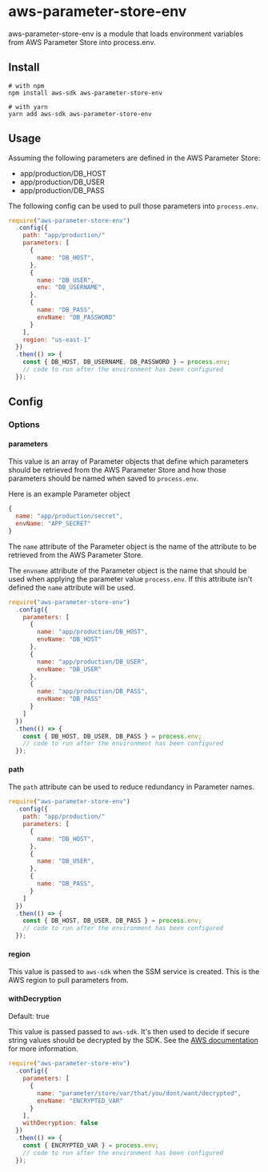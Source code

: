 # aws-parameter-store-env

aws-parameter-store-env is a module that loads environment variables from AWS Parameter Store into process.env.

## Install

```shell
# with npm
npm install aws-sdk aws-parameter-store-env

# with yarn
yarn add aws-sdk aws-parameter-store-env
```

## Usage

Assuming the following parameters are defined in the AWS Parameter Store:

- app/production/DB_HOST
- app/production/DB_USER
- app/production/DB_PASS

The following config can be used to pull those parameters into `process.env`.

```javascript
require("aws-parameter-store-env")
  .config({
    path: "app/production/"
    parameters: [
      {
        name: "DB_HOST",
      },
      {
        name: "DB_USER",
        env: "DB_USERNAME",
      },
      {
        name: "DB_PASS",
        envName: "DB_PASSWORD"
      }
    ],
    region: "us-east-1"
  })
  .then(() => {
    const { DB_HOST, DB_USERNAME, DB_PASSWORD } = process.env;
    // code to run after the environment has been configured
  });
```

## Config

### Options

#### parameters

This value is an array of Parameter objects that define which parameters should be retrieved from the AWS Parameter Store and how those parameters should be named when saved to `process.env`.

Here is an example Parameter object

```javascript
{
  name: "app/production/secret",
  envName: "APP_SECRET"
}
```

The `name` attribute of the Parameter object is the name of the attribute to be retrieved from the AWS Parameter Store.

The `envname` attribute of the Parameter object is the name that should be used when applying the parameter value `process.env`. If this attribute isn't defined the `name` attribute will be used.

```javascript
require("aws-parameter-store-env")
  .config({
    parameters: [
      {
        name: "app/production/DB_HOST",
        envName: "DB_HOST"
      },
      {
        name: "app/production/DB_USER",
        envName: "DB_USER"
      },
      {
        name: "app/production/DB_PASS",
        envName: "DB_PASS"
      }
    ]
  })
  .then(() => {
    const { DB_HOST, DB_USER, DB_PASS } = process.env;
    // code to run after the environment has been configured
  });
```

#### path

The `path` attribute can be used to reduce redundancy in Parameter names.

```javascript
require("aws-parameter-store-env")
  .config({
    path: "app/production/"
    parameters: [
      {
        name: "DB_HOST",
      },
      {
        name: "DB_USER",
      },
      {
        name: "DB_PASS",
      }
    ]
  })
  .then(() => {
    const { DB_HOST, DB_USER, DB_PASS } = process.env;
    // code to run after the environment has been configured
  });
```

#### region

This value is passed to `aws-sdk` when the SSM service is created. This is the AWS region to pull parameters from.

#### withDecryption

Default: true

This value is passed passed to `aws-sdk`. It's then used to decide if secure string values should be decrypted by the SDK. See the [AWS documentation](https://docs.aws.amazon.com/systems-manager/latest/APIReference/API_GetParameters.html) for more information.

```javascript
require("aws-parameter-store-env")
  .config({
    parameters: [
      {
        name: "parameter/store/var/that/you/dont/want/decrypted",
        envName: "ENCRYPTED_VAR"
      }
    ],
    withDecryption: false
  })
  .then(() => {
    const { ENCRYPTED_VAR } = process.env;
    // code to run after the environment has been configured
  });
```
